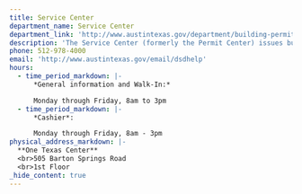 ```yaml
---
title: Service Center
department_name: Service Center
department_link: 'http://www.austintexas.gov/department/building-permits'
description: 'The Service Center (formerly the Permit Center) issues building and applicable trade (building, plumbing, electrical, mechanical, irrigation) permits, provides permit payment services, and registers licensed contractors (electrical, mechanical, plumbing, and irrigation) to perform work.'
phone: 512-978-4000
email: 'http://www.austintexas.gov/email/dsdhelp'
hours:
  - time_period_markdown: |-
      *General information and Walk-In:*

      Monday through Friday, 8am to 3pm
  - time_period_markdown: |-
      *Cashier*:

      Monday through Friday, 8am - 3pm
physical_address_markdown: |-
  **One Texas Center**
  <br>505 Barton Springs Road
  <br>1st Floor
_hide_content: true
---
```



